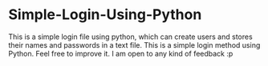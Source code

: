 # Simple-Login-Using-Python
This is a simple login file using python, which can create users and stores their names and passwords in a text file.
This is a simple login method using Python. Feel free to improve it.
I am open to any kind of feedback :p

